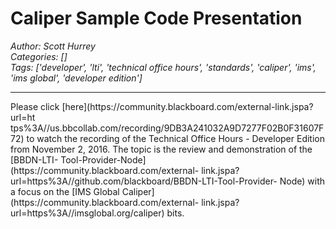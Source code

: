 # Caliper Sample Code Presentation
*Author: Scott Hurrey*  
*Categories: []*  
*Tags: ['developer', 'lti', 'technical office hours', 'standards', 'caliper', 'ims', 'ims global', 'developer edition']*  
<hr />
Please click [here](https://community.blackboard.com/external-link.jspa?url=ht
tps%3A//us.bbcollab.com/recording/9DB3A241032A9D7277F02B0F31607F72) to
watch the recording of the Technical Office Hours - Developer Edition from
November 2, 2016. The topic is the review and demonstration of the [BBDN-LTI-
Tool-Provider-Node](https://community.blackboard.com/external-
link.jspa?url=https%3A//github.com/blackboard/BBDN-LTI-Tool-Provider-
Node) with a focus on the [IMS Global
Caliper](https://community.blackboard.com/external-
link.jspa?url=https%3A//imsglobal.org/caliper) bits.

